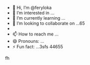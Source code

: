 - 👋 Hi, I’m @feryloka
- 👀 I’m interested in ...
- 🌱 I’m currently learning ...
- 💞️ I’m looking to collaborate on ...65
- 
- 📫 How to reach me ...
- 😄 Pronouns: ...
- ⚡ Fun fact: ...3sfs
44655
<!---da46
feryloka/feryloka is a ✨ special ✨ repository because its `README.md` (this file) appears on your G3itHub profile.
You can click the Preview link to take a look at your changes.
--->
fh
